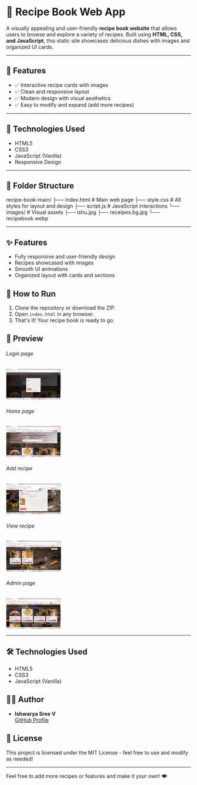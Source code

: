 # 🥘 Recipe Book Web App

A visually appealing and user-friendly **recipe book website** that allows users to browse and explore a variety of recipes. Built using **HTML, CSS, and JavaScript**, this static site showcases delicious dishes with images and organized UI cards.

---

## 🚀 Features

- ✅ Interactive recipe cards with images  
- ✅ Clean and responsive layout  
- ✅ Modern design with visual aesthetics  
- ✅ Easy to modify and expand (add more recipes)

---

## 🧪 Technologies Used

- HTML5  
- CSS3  
- JavaScript (Vanilla)  
- Responsive Design

---

## 📁 Folder Structure

recipe-book-main/
├── index.html # Main web page
├── style.css # All styles for layout and design
├── script.js # JavaScript interactions
└── images/ # Visual assets
├── ishu.jpg
├── receipes.bg.jpg
└── recipebook.webp

---

## ✨ Features

- Fully responsive and user-friendly design
- Recipes showcased with images
- Smooth UI animations
- Organized layout with cards and sections

## 🚀 How to Run

1. Clone the repository or download the ZIP.
2. Open `index.html` in any browser.
3. That's it! Your recipe book is ready to go.

## 📸 Preview
###### Login page
<img hieght ="150" width="150" src="https://github.com/ishwaryasree2320/recipe-book/blob/main/images/Screenshot%20(295).png?raw=true"/>

###### Home page 
<img hieght ="150" width="150" src="https://github.com/ishwaryasree2320/recipe-book/blob/main/images/Screenshot%20(294).png?raw=true"/>

###### Add recipe
<img hieght ="150" width="150" src="https://github.com/ishwaryasree2320/recipe-book/blob/main/images/Screenshot%20(296).png?raw=true"/>

###### View recipe
<img hieght ="150" width="150" src="https://github.com/ishwaryasree2320/recipe-book/blob/main/images/Screenshot%20(297).png?raw=true"/>

###### Admin page
<img hieght ="150" width="150" src="https://github.com/ishwaryasree2320/recipe-book/blob/main/images/Screenshot%20(299).png?raw=true"/>

---

## 🛠️ Technologies Used

- HTML5
- CSS3
- JavaScript (Vanilla)

## 🙋‍♀️ Author

- **Ishwarya Sree V**  
  [GitHub Profile](https://github.com/ishwaryasree2320)

## 📄 License

This project is licensed under the MIT License - feel free to use and modify as needed!

---

Feel free to add more recipes or features and make it your own! 🍽️
